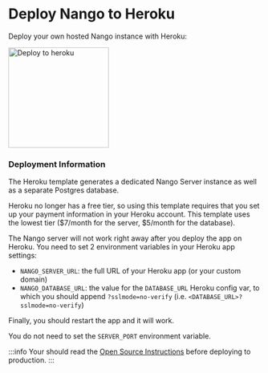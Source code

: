 # Deploy Nango to Heroku 

Deploy your own hosted Nango instance with Heroku:

<a href="https://heroku.com/deploy?template=https://github.com/NangoHQ/nango-heroku">
  <img src="https://www.herokucdn.com/deploy/button.svg" alt="Deploy to heroku" width="200">
</a>

### Deployment Information

The Heroku template generates a dedicated Nango Server instance as well as a separate Postgres database.

Heroku no longer has a free tier, so using this template requires that you set up your payment information in your Heroku account. This template uses the lowest tier ($7/month for the server, $5/month for the database).

The Nango server will not work right away after you deploy the app on Heroku. You need to set 2 environment variables in your Heroku app settings:
-   `NANGO_SERVER_URL`: the full URL of your Heroku app (or your custom domain)
-   `NANGO_DATABASE_URL`: the value for the `DATABASE_URL` Heroku config var, to which you should append `?sslmode=no-verify` (i.e. `<DATABASE_URL>?sslmode=no-verify`)

Finally, you should restart the app and it will work.

You do not need to set the `SERVER_PORT` environment variable.

:::info
Your should read the [Open Source Instructions](./oss-instructions.md) before deploying to production.
:::
